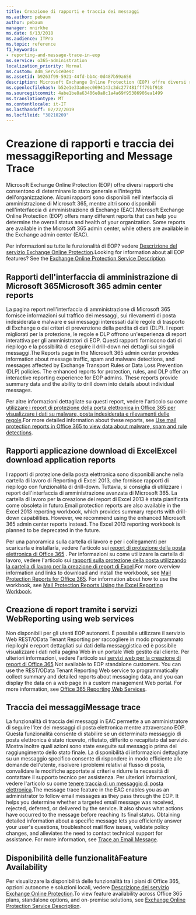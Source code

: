 ```yaml
---
title: Creazione di rapporti e traccia dei messaggi
ms.author: pebaum
author: pebaum
manager: mnirkhe
ms.date: 6/13/2018
ms.audience: ITPro
ms.topic: reference
f1_keywords:
- reporting-and-message-trace-in-eop
ms.service: o365-administration
localization_priority: Normal
ms.custom: Adm_ServiceDesc
ms.assetid: b9263f99-5921-44fd-bb4c-0d487b59a656
description: Microsoft Exchange Online Protection (EOP) offre diversi rapporti che consentono di determinare lo stato generale e l'integrità dell'organizzazione. Alcuni rapporti sono disponibili nell'interfaccia di amministrazione di Microsoft 365, mentre altri sono disponibili nell'interfaccia di amministrazione di Exchange (EAC).
ms.openlocfilehash: b52e1e33a8eec0694143c3dc277481fff79bf918
ms.sourcegitcommit: 4abe1be8a63406e8a8c1a4a69f95386906ea1499
ms.translationtype: MT
ms.contentlocale: it-IT
ms.lasthandoff: 02/22/2019
ms.locfileid: "30210209"
---
```

# <a name="reporting-and-message-trace"></a><span data-ttu-id="b87f5-104">Creazione di rapporti e traccia dei messaggi</span><span class="sxs-lookup"><span data-stu-id="b87f5-104">Reporting and Message Trace</span></span>

<span data-ttu-id="b87f5-p102">Microsoft Exchange Online Protection (EOP) offre diversi rapporti che consentono di determinare lo stato generale e l'integrità dell'organizzazione. Alcuni rapporti sono disponibili nell'interfaccia di amministrazione di Microsoft 365, mentre altri sono disponibili nell'interfaccia di amministrazione di Exchange (EAC).</span><span class="sxs-lookup"><span data-stu-id="b87f5-p102">Microsoft Exchange Online Protection (EOP) offers many different reports that can help you determine the overall status and health of your organization. Some reports are available in the Microsoft 365 admin center, while others are available in the Exchange admin center (EAC).</span></span>
  
<span data-ttu-id="b87f5-p103">Per informazioni su tutte le funzionalità di EOP? vedere [Descrizione del servizio Exchange Online Protection](exchange-online-protection-service-description.md).</span><span class="sxs-lookup"><span data-stu-id="b87f5-p103">Looking for information about all EOP features? See the [Exchange Online Protection Service Description](exchange-online-protection-service-description.md).</span></span>
  
## <a name="microsoft-365-admin-center-reports"></a><span data-ttu-id="b87f5-109">Rapporti dell'interfaccia di amministrazione di Microsoft 365</span><span class="sxs-lookup"><span data-stu-id="b87f5-109">Microsoft 365 admin center reports</span></span>
<span data-ttu-id="b87f5-110"><a name="BKMK_office365admincenterreports"> </a></span><span class="sxs-lookup"><span data-stu-id="b87f5-110"></span></span>

<span data-ttu-id="b87f5-p104">La pagina report nell'interfaccia di amministrazione di Microsoft 365 fornisce informazioni sul traffico dei messaggi, sui rilevamenti di posta indesiderata e malware e sui messaggi interessati dalle regole di trasporto di Exchange o dai criteri di prevenzione della perdita di dati (DLP). I report migliorati per la protezione, le regole e DLP offrono un'esperienza di report interattiva per gli amministratori di EOP. Questi rapporti forniscono dati di riepilogo e la possibilità di eseguire il drill-down nei dettagli sui singoli messaggi.</span><span class="sxs-lookup"><span data-stu-id="b87f5-p104">The Reports page in the Microsoft 365 admin center provides information about message traffic, spam and malware detections, and messages affected by Exchange Transport Rules or Data Loss Prevention (DLP) policies. The enhanced reports for protection, rules, and DLP offer an interactive reporting experience for EOP admins. These reports provide summary data and the ability to drill down into details about individual messages.</span></span>
  
<span data-ttu-id="b87f5-114">Per altre informazioni dettagliate su questi report, vedere l'articolo su come [utilizzare i report di protezione della porta elettronica in Office 365 per visualizzare i dati su malware, posta indesiderata e rilevamenti delle regole](https://go.microsoft.com/fwlink/p/?LinkID=401102).</span><span class="sxs-lookup"><span data-stu-id="b87f5-114">For more detailed information about these reports, see [Use mail protection reports in Office 365 to view data about malware, spam and rule detections](https://go.microsoft.com/fwlink/p/?LinkID=401102).</span></span>
  
## <a name="excel-download-application-reports"></a><span data-ttu-id="b87f5-115">Rapporti applicazione download di Excel</span><span class="sxs-lookup"><span data-stu-id="b87f5-115">Excel download application reports</span></span>
<span data-ttu-id="b87f5-116"><a name="BKMK_exceldownloadapplicationreports"> </a></span><span class="sxs-lookup"><span data-stu-id="b87f5-116"></span></span>

<span data-ttu-id="b87f5-p105">I rapporti di protezione della posta elettronica sono disponibili anche nella cartella di lavoro di Reporting di Excel 2013, che fornisce rapporti di riepilogo con funzionalità di drill-down. Tuttavia, si consiglia di utilizzare i report dell'interfaccia di amministrazione avanzata di Microsoft 365. La cartella di lavoro per la creazione dei report di Excel 2013 è stata pianificata come obsoleta in futuro.</span><span class="sxs-lookup"><span data-stu-id="b87f5-p105">Email protection reports are also available in the Excel 2013 reporting workbook, which provides summary reports with drill-down capabilities. However, we recommend using the enhanced Microsoft 365 admin center reports instead. The Excel 2013 reporting workbook is planned to be deprecated in the future.</span></span> 
  
<span data-ttu-id="b87f5-p106">Per una panoramica sulla cartella di lavoro e per i collegamenti per scaricarla e installarla, vedere l'articolo sui [report di protezione della posta elettronica di Office 365](https://go.microsoft.com/fwlink/p/?LinkId=271776) . Per informazioni su come utilizzare la cartella di lavoro, vedere l'articolo sui [rapporti sulla protezione della posta utilizzando la cartella di lavoro per la creazione di report di Excel](https://go.microsoft.com/fwlink/p/?LinkId=285211).</span><span class="sxs-lookup"><span data-stu-id="b87f5-p106">For more overview information and links to download and install the workbook, see [Mail Protection Reports for Office 365](https://go.microsoft.com/fwlink/p/?LinkId=271776). For information about how to use the workbook, see [Mail Protection Reports Using the Excel Reporting Workbook](https://go.microsoft.com/fwlink/p/?LinkId=285211).</span></span>
  
## <a name="reporting-using-web-services"></a><span data-ttu-id="b87f5-122">Creazione di report tramite i servizi Web</span><span class="sxs-lookup"><span data-stu-id="b87f5-122">Reporting using web services</span></span>
<span data-ttu-id="b87f5-123"><a name="BKMK_reportingusingwebservices"> </a></span><span class="sxs-lookup"><span data-stu-id="b87f5-123"></span></span>

<span data-ttu-id="b87f5-p107">Non disponibili per gli utenti EOP autonomi. È possibile utilizzare il servizio Web REST/OData Tenant Reporting per raccogliere in modo programmato riepiloghi e report dettagliati sui dati della messaggistica ed è possibile visualizzare i dati nella pagina Web in un portale Web gestito dal cliente. Per ulteriori informazioni, vedere l'articolo sui [servizi web per la creazione di report di Office 365](https://go.microsoft.com/fwlink/?LinkId=279926).</span><span class="sxs-lookup"><span data-stu-id="b87f5-p107">Not available to EOP standalone customers. You can use the REST/OData Tenant Reporting Web service to programmatically collect summary and detailed reports about messaging data, and you can display the data on a web page in a custom management Web portal. For more information, see [Office 365 Reporting Web Services](https://go.microsoft.com/fwlink/?LinkId=279926).</span></span>
  
## <a name="message-trace"></a><span data-ttu-id="b87f5-127">Traccia dei messaggi</span><span class="sxs-lookup"><span data-stu-id="b87f5-127">Message trace</span></span>
<span data-ttu-id="b87f5-128"><a name="BKMK_messagetrace"> </a></span><span class="sxs-lookup"><span data-stu-id="b87f5-128"></span></span>

<span data-ttu-id="b87f5-p108">La funzionalità di traccia dei messaggi in EAC permette a un amministratore di seguire l'iter dei messaggi di posta elettronica mentre attraversano EOP. Questa funzionalità consente di stabilire se un determinato messaggio di posta elettronica è stato ricevuto, rifiutato, differito o recapitato dal servizio. Mostra inoltre quali azioni sono state eseguite sul messaggio prima del raggiungimento dello stato finale. La disponibilità di informazioni dettagliate su un messaggio specifico consente di rispondere in modo efficiente alle domande dell'utente, risolvere i problemi relativi al flusso di posta, convalidare le modifiche apportate ai criteri e ridurre la necessità di contattare il supporto tecnico per assistenza. Per ulteriori informazioni, vedere l'articolo su come [tenere traccia di un messaggio di posta elettronica](https://go.microsoft.com/fwlink/p/?LinkID=282262).</span><span class="sxs-lookup"><span data-stu-id="b87f5-p108">The message trace feature in the EAC enables you as an administrator to follow email messages as they pass through the EOP. It helps you determine whether a targeted email message was received, rejected, deferred, or delivered by the service. It also shows what actions have occurred to the message before reaching its final status. Obtaining detailed information about a specific message lets you efficiently answer your user's questions, troubleshoot mail flow issues, validate policy changes, and alleviates the need to contact technical support for assistance. For more information, see [Trace an Email Message](https://go.microsoft.com/fwlink/p/?LinkID=282262).</span></span>
  
## <a name="feature-availability"></a><span data-ttu-id="b87f5-134">Disponibilità delle funzionalità</span><span class="sxs-lookup"><span data-stu-id="b87f5-134">Feature Availability</span></span>
<span data-ttu-id="b87f5-135"><a name="BKMK_messagetrace"> </a></span><span class="sxs-lookup"><span data-stu-id="b87f5-135"></span></span>

<span data-ttu-id="b87f5-136">Per visualizzare la disponibilità delle funzionalità tra i piani di Office 365, opzioni autonome e soluzioni locali, vedere [Descrizione del servizio Exchange Online Protection](exchange-online-protection-service-description.md).</span><span class="sxs-lookup"><span data-stu-id="b87f5-136">To view feature availability across Office 365 plans, standalone options, and on-premise solutions, see [Exchange Online Protection Service Description](exchange-online-protection-service-description.md).</span></span>
  

